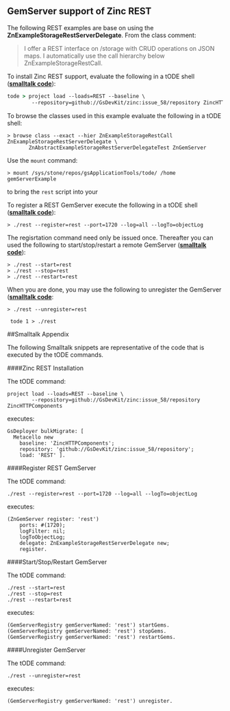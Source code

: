 GemServer support of Zinc REST
-----------------

The following REST examples are base on using the **ZnExampleStorageRestServerDelegate**.
From the class comment:

> I offer a REST interface on /storage with CRUD operations on JSON maps. 
> I automatically use the call hierarchy below ZnExampleStorageRestCall.

To install Zinc REST support, evaluate the following in a tODE shell ([**smalltalk code**](#zinc-rest-installation)):

```csh
tode > project load --loads=REST --baseline \
        --repository=github://GsDevKit/zinc:issue_58/repository ZincHTTPComponents  
```

To browse the classes used in this example evaluate the following in a tODE shell:

```Shell
> browse class --exact --hier ZnExampleStorageRestCall ZnExampleStorageRestServerDelegate \
       ZnAbstractExampleStorageRestServerDelegateTest ZnGemServer
```

Use the `mount` command:  

```Shell
> mount /sys/stone/repos/gsApplicationTools/tode/ /home gemServerExample
```

to bring the `rest` script into your 

To register a REST GemServer execute the following in a tODE shell ([**smalltalk code**](#register-rest-gemserver)):

```Shell
> ./rest --register=rest --port=1720 --log=all --logTo=objectLog
```

The regisrtation command need only be issued once. Thereafter you can used the following to start/stop/restart a remote GemServer ([**smalltalk code**](#startstoprestart-gemserver)):

```Shell
> ./rest --start=rest
> ./rest --stop=rest
> ./rest --restart=rest
```

When you are done, you may use the following to unregister the GemServer ([**smalltalk code**](#unregister-gemserver]): 

```Shell
> ./rest --unregister=rest
```


```Shell
 tode 1 > ./rest
```

##Smalltalk Appendix

The following Smalltalk snippets are representative of the code that is executed by the tODE commands.

####Zinc REST Installation

The tODE command:

```Shell
project load --loads=REST --baseline \
        --repository=github://GsDevKit/zinc:issue_58/repository ZincHTTPComponents  
```

executes:

```Smalltalk
GsDeployer bulkMigrate: [
  Metacello new
    baseline: 'ZincHTTPComponents';
    repository: 'github://GsDevKit/zinc:issue_58/repository';
    load: 'REST' ].
```

####Register REST GemServer

The tODE command:

```Shell
./rest --register=rest --port=1720 --log=all --logTo=objectLog
```

executes: 
```Smalltalk
(ZnGemServer register: 'rest')
    ports: #(1720);
    logFilter: nil;
    logToObjectLog;
    delegate: ZnExampleStorageRestServerDelegate new;
    register.
```

####Start/Stop/Restart GemServer

The tODE command:

```Shell
./rest --start=rest
./rest --stop=rest
./rest --restart=rest
```

executes:

```Smalltalk
(GemServerRegistry gemServerNamed: 'rest') startGems.
(GemServerRegistry gemServerNamed: 'rest') stopGems.
(GemServerRegistry gemServerNamed: 'rest') restartGems.
```

####Unregister GemServer

The tODE command:

```Shell
./rest --unregister=rest
```

executes:

```Smalltalk
(GemServerRegistry gemServerNamed: 'rest') unregister.
```

